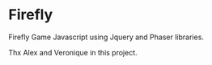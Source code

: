 # Firefly
Firefly Game Javascript using Jquery and Phaser libraries.

Thx Alex and Veronique in this project.
